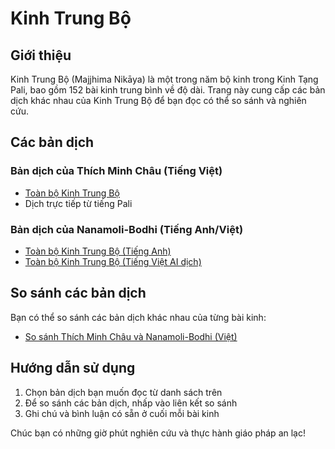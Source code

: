 # Kinh Trung Bộ

## Giới thiệu
Kinh Trung Bộ (Majjhima Nikāya) là một trong năm bộ kinh trong Kinh Tạng Pali, bao gồm 152 bài kinh trung bình về độ dài. Trang này cung cấp các bản dịch khác nhau của Kinh Trung Bộ để bạn đọc có thể so sánh và nghiên cứu.

## Các bản dịch

### Bản dịch của Thích Minh Châu (Tiếng Việt)
- [Toàn bộ Kinh Trung Bộ](/kinhtrungbo/thichminhchau/g1)
- Dịch trực tiếp từ tiếng Pali

### Bản dịch của Nanamoli-Bodhi (Tiếng Anh/Việt)
- [Toàn bộ Kinh Trung Bộ (Tiếng Anh)](/kinhtrungbo/nanamoli-bodhi-en/)
- [Toàn bộ Kinh Trung Bộ (Tiếng Việt AI dịch)](/kinhtrungbo/nanamoli-bodhi-vi/)


<!-- ### Bản dịch của Hormer (Tiếng Anh/Việt)
- [Toàn bộ Kinh Trung Bộ (Tiếng Anh)](/kinhtrungbo/hormer)
- [Toàn bộ Kinh Trung Bộ (Tiếng Việt AI dịch)](/kinhtrungbo/hormer-vi) -->

## So sánh các bản dịch
Bạn có thể so sánh các bản dịch khác nhau của từng bài kinh:
- [So sánh Thích Minh Châu và Nanamoli-Bodhi (Việt)](/kinhtrungbo/c-nm-tmc-vi/)
<!-- - [So sánh Thích Minh Châu và Hormer (Việt)](/kinhtrungbo/c-tmc-hormer-vi) -->
<!-- - [So sánh Thích Minh Châu và Hormer (Tiếng Anh)](/kinhtrungbo/c-tmc-hormer) -->

## Hướng dẫn sử dụng
1. Chọn bản dịch bạn muốn đọc từ danh sách trên
2. Để so sánh các bản dịch, nhấp vào liên kết so sánh
3. Ghi chú và bình luận có sẵn ở cuối mỗi bài kinh

Chúc bạn có những giờ phút nghiên cứu và thực hành giáo pháp an lạc!
